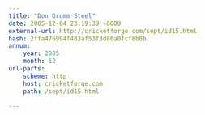 ```yaml
---
title: "Don Drumm Steel"
date: 2005-12-04 23:19:39 +0000
external-url: http://cricketforge.com/sept/id15.html
hash: 2ffa476994f483af53f3d80a0fcf8b8b
annum:
    year: 2005
    month: 12
url-parts:
    scheme: http
    host: cricketforge.com
    path: /sept/id15.html

---
```



